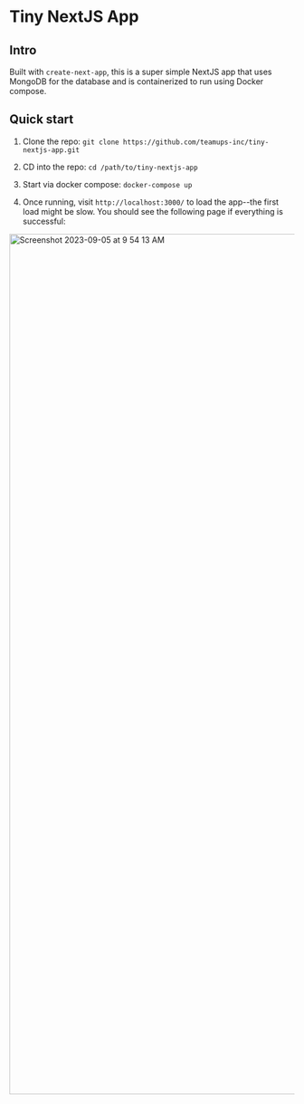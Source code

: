 # Tiny NextJS App
## Intro
Built with `create-next-app`, this is a super simple NextJS app that uses MongoDB for the database and is containerized to run using Docker compose.

## Quick start
1. Clone the repo: `git clone https://github.com/teamups-inc/tiny-nextjs-app.git`

2. CD into the repo: `cd /path/to/tiny-nextjs-app`

3. Start via docker compose: `docker-compose up`

4. Once running, visit `http://localhost:3000/` to load the app--the first load might be slow. You should see the following page if everything is successful:
<img width="1520" alt="Screenshot 2023-09-05 at 9 54 13 AM" src="https://github.com/teamups-inc/tiny-nextjs-app/assets/24460948/d80b1f61-9ac7-43af-a9e2-24862216338a">
